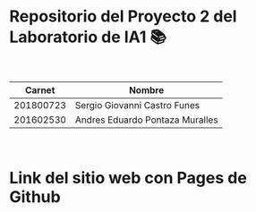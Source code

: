 # Repositorio del Proyecto 2 del Laboratorio de IA1 📚

<br>

|Carnet|Nombre|
|-----|--------|
|201800723|	Sergio Giovanni Castro Funes |
|201602530| Andres Eduardo Pontaza Muralles |

<br>

# Link del sitio web con Pages de Github
